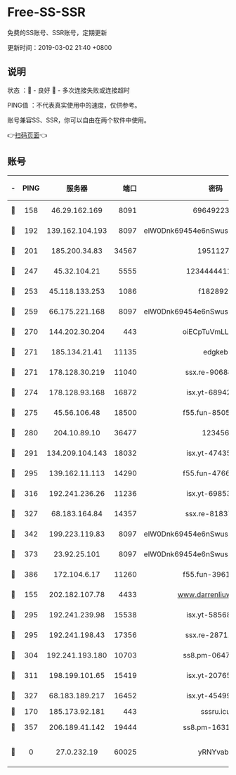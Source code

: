 # Free-SS-SSR

免费的SS账号、SSR账号，定期更新

更新时间：2019-03-02 21:40 +0800

## 说明

状态     ：🙂 - 良好 🙁 - 多次连接失败或连接超时

PING值   ：不代表真实使用中的速度，仅供参考。

账号兼容SS、SSR，你可以自由在两个软件中使用。

👉[扫码页面](https://liesauer.github.io/free-ss-ssr.github.io/)👈

## 账号

|-|PING|服务器|端口|密码|加密方式|区域|
|:----:|:----:|:-----:|-----:|:----:|:----:|:----:|
|🙂|158|46.29.162.169|8091|6964922356|aes-256-cfb|RU|
|🙂|192|139.162.104.193|8097|eIW0Dnk69454e6nSwuspv9DmS201tQ0D|aes-256-cfb|JP|
|🙂|201|185.200.34.83|34567|19511276|aes-256-cfb|US|
|🙂|247|45.32.104.21|5555|1234444411111|aes-256-cfb|SG|
|🙂|253|45.118.133.253|1086|f1828920|aes-256-cfb|SG|
|🙂|259|66.175.221.168|8097|eIW0Dnk69454e6nSwuspv9DmS201tQ0D|aes-256-cfb|US|
|🙂|270|144.202.30.204|443|oiECpTuVmLLxk4Ts|aes-256-cfb|US|
|🙂|271|185.134.21.41|11135|edgkeb|aes-256-cfb|GB|
|🙂|271|178.128.30.219|11040|ssx.re-90688619|aes-256-cfb|SG|
|🙂|274|178.128.93.168|16872|isx.yt-68942633|aes-256-cfb|SG|
|🙂|275|45.56.106.48|18500|f55.fun-85055733|aes-256-cfb|US|
|🙂|280|204.10.89.10|36477|123456|aes-256-cfb|US|
|🙂|291|134.209.104.143|18032|isx.yt-47435450|aes-256-cfb|SG|
|🙂|295|139.162.11.113|14290|f55.fun-47666112|aes-256-cfb|SG|
|🙂|316|192.241.236.26|11236|isx.yt-69853329|aes-256-cfb|US|
|🙂|327|68.183.164.84|14357|ssx.re-81837624|aes-256-cfb|US|
|🙂|342|199.223.119.83|8097|eIW0Dnk69454e6nSwuspv9DmS201tQ0D|aes-256-cfb|US|
|🙂|373|23.92.25.101|8097|eIW0Dnk69454e6nSwuspv9DmS201tQ0D|aes-256-cfb|US|
|🙂|386|172.104.6.17|11260|f55.fun-39616774|aes-256-cfb|US|
|🙂|155|202.182.107.78|4433|www.darrenliuwei.com|aes-256-cfb|JP|
|🙂|295|192.241.239.98|15538|isx.yt-58568781|aes-256-cfb|US|
|🙂|295|192.241.198.43|17356|ssx.re-28711646|aes-256-cfb|US|
|🙂|304|192.241.193.180|10703|ss8.pm-06476648|aes-256-cfb|US|
|🙂|311|198.199.101.65|15419|isx.yt-20765737|aes-256-cfb|US|
|🙂|327|68.183.189.217|16452|isx.yt-45499514|aes-256-cfb|SG|
|🙁|170|185.173.92.181|443|sssru.icu|rc4-md5|RU|
|🙁|357|206.189.41.142|19444|ss8.pm-16317279|aes-256-cfb|SG|
|🙁|0|27.0.232.19|60025|yRNYvabB|xchacha20-ietf-poly1305|HK|

